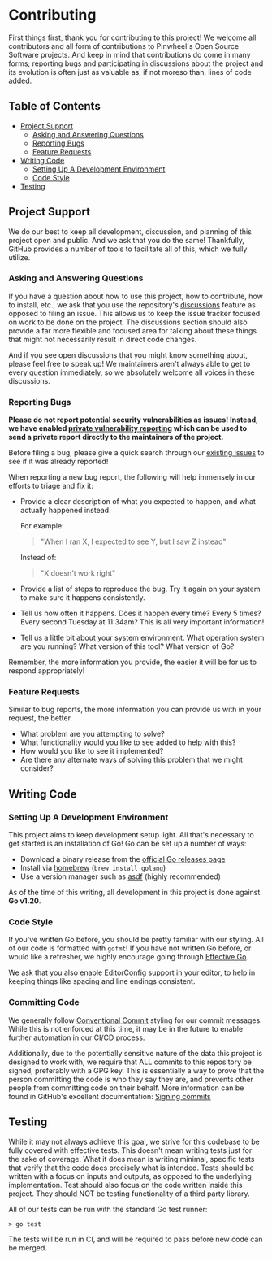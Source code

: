 # Contributing

First things first, thank you for contributing to this project! We welcome all
contributors and all form of contributions to Pinwheel's Open Source Software
projects. And keep in mind that contributions do come in many forms; reporting
bugs and participating in discussions about the project and its evolution is
often just as valuable as, if not moreso than, lines of code added.

## Table of Contents

* [Project Support](#project-support)
  * [Asking and Answering Questions](#asking-and-answering-questions)
  * [Reporting Bugs](#reporting-bugs)
  * [Feature Requests](#feature-requests)
* [Writing Code](#writing-code)
  * [Setting Up A Development Environment](#setting-up-a-development-environment)
  * [Code Style](#code-style)
* [Testing](#testing)


## Project Support

We do our best to keep all development, discussion, and planning of this project
open and public. And we ask that you do the same! Thankfully, GitHub provides a
number of tools to facilitate all of this, which we fully utilize.

### Asking and Answering Questions

If you have a question about how to use this project, how to contribute, how to
install, etc., we ask that you use the repository's [discussions] feature as
opposed to filing an issue. This allows us to keep the issue tracker focused on
work to be done on the project. The discussions section should also provide a
far more flexible and focused area for talking about these things that might not
necessarily result in direct code changes.

And if you see open discussions that you might know something about, please feel
free to speak up! We maintainers aren't always able to get to every question
immediately, so we absolutely welcome all voices in these discussions.

### Reporting Bugs

**Please do not report potential security vulnerabilities as issues! Instead,
we have enabled [private vulnerability reporting] which can be used to send a
private report directly to the maintainers of the project.**

Before filing a bug, please give a quick search through our [existing issues] to
see if it was already reported!

When reporting a new bug report, the following will help immensely in our
efforts to triage and fix it:

* Provide a clear description of what you expected to happen, and what actually
  happened instead.
  
  For example:
  > "When I ran X, I expected to see Y, but I saw Z instead"

  Instead of:
  > "X doesn't work right"

* Provide a list of steps to reproduce the bug. Try it again on your system to
  make sure it happens consistently.
* Tell us how often it happens. Does it happen every time? Every 5 times? Every
  second Tuesday at 11:34am? This is all very important information!
* Tell us a little bit about your system environment. What operation system are
  you running? What version of this tool? What version of Go?

Remember, the more information you provide, the easier it will be for us to
respond appropriately!

### Feature Requests

Similar to bug reports, the more information you can provide us with in your
request, the better.

* What problem are you attempting to solve?
* What functionality would you like to see added to help with this?
* How would you like to see it implemented?
* Are there any alternate ways of solving this problem that we might consider?

## Writing Code

### Setting Up A Development Environment

This project aims to keep development setup light. All that's necessary to get
started is an installation of Go! Go can be set up a number of ways:

* Download a binary release from the [official Go releases page]
* Install via [homebrew] (`brew install golang`)
* Use a version manager such as [asdf] (highly recommended)

As of the time of this writing, all development in this project is done against
**Go v1.20**.

### Code Style

If you've written Go before, you should be pretty familiar with our styling. All
of our code is formatted with `gofmt`! If you have not written Go before, or
would like a refresher, we highly encourage going through [Effective Go].

We ask that you also enable [EditorConfig] support in your editor, to help in
keeping things like spacing and line endings consistent.

### Committing Code

We generally follow [Conventional Commit] styling for our commit messages. While
this is not enforced at this time, it may be in the future to enable further
automation in our CI/CD process.

Additionally, due to the potentially sensitive nature of the data this project
is designed to work with, we require that ALL commits to this repository be
signed, preferably with a GPG key. This is essentially a way to prove that the
person committing the code is who they say they are, and prevents other people
from committing code on their behalf. More information can be found in GitHub's
excellent documentation: [Signing commits]

## Testing

While it may not always achieve this goal, we strive for this codebase to be
fully covered with effective tests. This doesn't mean writing tests just for the
sake of coverage. What it does mean is writing minimal, specific tests that
verify that the code does precisely what is intended. Tests should be written
with a focus on inputs and outputs, as opposed to the underlying implementation.
Test should also focus on the code written inside this project. They should NOT
be testing functionality of a third party library.

All of our tests can be run with the standard Go test runner:

```
> go test
```

The tests will be run in CI, and will be required to pass before new code can be
merged.


[asdf]: https://asdf-vm.com/
[Conventional Commit]: https://www.conventionalcommits.org/en/v1.0.0/
[discussions]: https://github.com/underdog-tech/vulnbot-action/discussions
[EditorConfig]: https://editorconfig.org/
[Effective Go]: https://go.dev/doc/effective_go
[existing issues]: https://github.com/underdog-tech/vulnbot-action/issues
[homebrew]: https://brew.sh/
[official Go releases page]: https://go.dev/dl/
[private vulnerability reporting]: https://docs.github.com/en/code-security/security-advisories/guidance-on-reporting-and-writing/privately-reporting-a-security-vulnerability#privately-reporting-a-security-vulnerability
[Signing commits]: https://docs.github.com/en/authentication/managing-commit-signature-verification/signing-commits
